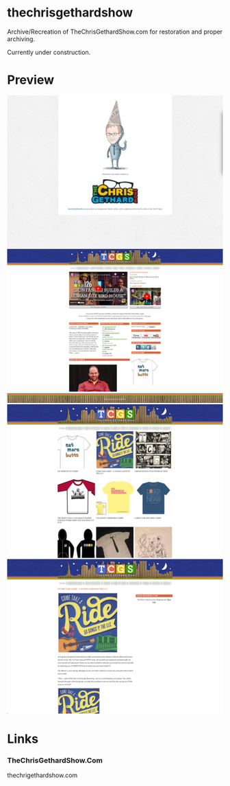 # thechrisgethardshow
Archive/Recreation of TheChrisGethardShow.com for restoration and proper archiving. 

Currently under construction.

# Preview
<img src="https://github.com/JerronM/thechrisgethardshow/blob/main/assets/Other/TCGS_Preview0.jpg">
<br>
<img src="https://github.com/JerronM/thechrisgethardshow/blob/main/assets/Other/TCGS_Preview1.jpg">
<br>
<img src="https://github.com/JerronM/thechrisgethardshow/blob/main/assets/Other/TCGS_Preview2.jpg">
<br>
<img src="https://github.com/JerronM/thechrisgethardshow/blob/main/assets/Other/TCGS_Preview3.jpg">
<br>

# Links
<h3>TheChrisGethardShow.Com</h3>
thechrigethardshow.com
<br>
